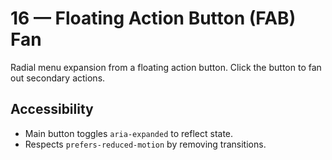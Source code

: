 # 16 — Floating Action Button (FAB) Fan
Radial menu expansion from a floating action button.
Click the button to fan out secondary actions.
## Accessibility
- Main button toggles `aria-expanded` to reflect state.
- Respects `prefers-reduced-motion` by removing transitions.
